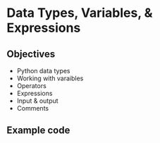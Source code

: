 # Data Types, Variables, & Expressions

## Objectives

- Python data types
- Working with varaibles
- Operators
- Expressions
- Input & output
- Comments

## Example code

